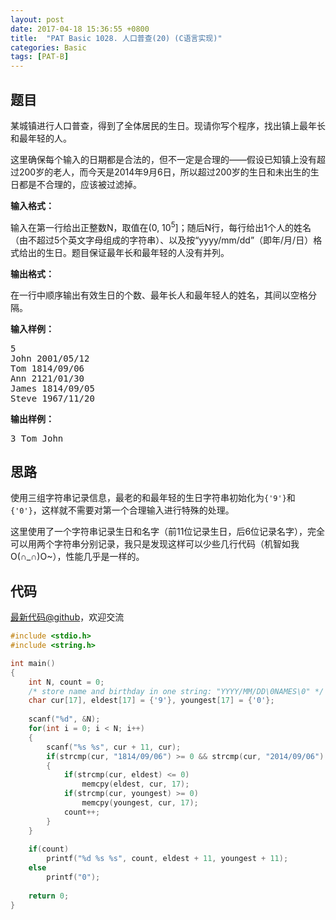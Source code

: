 ```yaml
---
layout: post
date: 2017-04-18 15:36:55 +0800
title:  "PAT Basic 1028. 人口普查(20) (C语言实现)"
categories: Basic
tags: [PAT-B]
---
```


## 题目

<div id="problemContent">
<p>
某城镇进行人口普查，得到了全体居民的生日。现请你写个程序，找出镇上最年长和最年轻的人。
</p>
<p>这里确保每个输入的日期都是合法的，但不一定是合理的——假设已知镇上没有超过200岁的老人，而今天是2014年9月6日，所以超过200岁的生日和未出生的生日都是不合理的，应该被过滤掉。
</p>
<p><b>
输入格式：
</b></p>
<p>
输入在第一行给出正整数N，取值在(0, 10<sup>5</sup>]；随后N行，每行给出1个人的姓名（由不超过5个英文字母组成的字符串）、以及按“yyyy/mm/dd”（即年/月/日）格式给出的生日。题目保证最年长和最年轻的人没有并列。
</p>
<p><b>
输出格式：
</b></p>
<p>
在一行中顺序输出有效生日的个数、最年长人和最年轻人的姓名，其间以空格分隔。
</p>
<b>输入样例：</b><pre>
5
John 2001/05/12
Tom 1814/09/06
Ann 2121/01/30
James 1814/09/05
Steve 1967/11/20
</pre>
<b>输出样例：</b><pre>
3 Tom John
</pre>
</div>

## 思路


使用三组字符串记录信息，最老的和最年轻的生日字符串初始化为`{'9'}`和`{'0'}`，这样就不需要对第一个合理输入进行特殊的处理。

这里使用了一个字符串记录生日和名字（前11位记录生日，后6位记录名字），完全可以用两个字符串分别记录，我只是发现这样可以少些几行代码（机智如我O(∩_∩)O~），性能几乎是一样的。

## 代码

[最新代码@github](https://github.com/OliverLew/PAT/blob/master/PATBasic/1028.c)，欢迎交流
```c
#include <stdio.h>
#include <string.h>

int main()
{
    int N, count = 0;
    /* store name and birthday in one string: "YYYY/MM/DD\0NAMES\0" */
    char cur[17], eldest[17] = {'9'}, youngest[17] = {'0'};
    
    scanf("%d", &N);
    for(int i = 0; i < N; i++)
    {
        scanf("%s %s", cur + 11, cur);
        if(strcmp(cur, "1814/09/06") >= 0 && strcmp(cur, "2014/09/06") <= 0) 
        {
            if(strcmp(cur, eldest) <= 0) 
                memcpy(eldest, cur, 17);
            if(strcmp(cur, youngest) >= 0)
                memcpy(youngest, cur, 17);
            count++;
        }
    }
    
    if(count)
        printf("%d %s %s", count, eldest + 11, youngest + 11);
    else 
        printf("0");
    
    return 0;
}

```